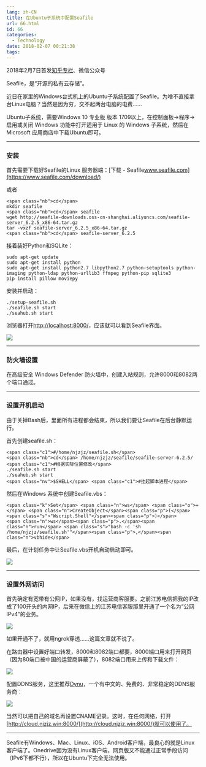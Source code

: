 ```yaml
---
lang: zh-CN
title: 在Ubuntu子系统中配置Seafile
url: 66.html
id: 66
categories:
  - Technology
date: 2018-02-07 00:21:38
tags:
---
```


2018年2月7日首发[知乎专栏](https://zhuanlan.zhihu.com/p/33579926)、微信公众号

Seafile，是“开源的私有云存储”。

近日在家里的Windows台式机上的Ubuntu子系统配置了Seafile。为啥不直接拿台Linux电脑？当然是因为穷，交不起两台电脑的电费……

Ubuntu子系统，需要Windows 10 专业版 版本 1709以上，在控制面板->程序->启用或关闭 Windows 功能中打开适用于 Linux 的 Windows 子系统，然后在Microsoft 应用商店中下载Ubuntu即可。

* * *

### 安装

首先需要下载好Seafile的Linux 服务器端：[下载 \- Seafile​www.seafile.com](https://www.seafile.com/download/)

或者

    <span class="nb">cd</span>
    mkdir seafile
    <span class="nb">cd</span> seafile
    wget http://seafile-downloads.oss-cn-shanghai.aliyuncs.com/seafile-server_6.2.5_x86-64.tar.gz
    tar -vxzf seafile-server_6.2.5_x86-64.tar.gz
    <span class="nb">cd</span> seafile-server_6.2.5
    

接着装好Python和SQLite：

    sudo apt-get update
    sudo apt-get install python
    sudo apt-get install python2.7 libpython2.7 python-setuptools python-imaging python-ldap python-urllib3 ffmpeg python-pip sqlite3
    pip install pillow moviepy
    

安装并启动：

    ./setup-seafile.sh
    ./seafile.sh start
    ./seahub.sh start
    

浏览器打开[http://localhost:8000/](http://localhost:8000/)，应该就可以看到Seafile界面。

![](//images.weserv.nl/?url=drive.google.com/uc?id=1WRNQBGzeaEADah1ZlLVECMx-UUaMPXbK)

* * *

### 防火墙设置

在高级安全 Windows Defender 防火墙中，创建入站规则，允许8000和8082两个端口通过。

* * *

### 设置开机启动

由于关掉Bash后，里面所有进程都会结束，所以我们要让Seafile在后台静默运行。

首先创建seafile.sh：

    <span class="c1">#/home/njzjz/seafile.sh</span>
    <span class="nb">cd</span> /home/njzjz/seafile/seafile-server-6.2.5/ <span class="c1">#根据实际位置修改</span>
    ./seafile.sh start
    ./seahub.sh start
    <span class="nv">$SHELL</span> <span class="c1">#挂起脚本进程</span>
    

然后在Windows 系统中创建Seafile.vbs：

    <span class="k">Set</span> <span class="n">ws</span> <span class="o">=</span> <span class="n">CreateObject</span><span class="p">(</span><span class="s">"Wscript.Shell"</span><span class="p">)</span>
    <span class="n">ws</span><span class="p">.</span><span class="n">run</span> <span class="s">"bash -c 'sh /home/njzjz/seafile.sh'"</span><span class="p">,</span><span class="n">vbhide</span>
    

最后，在计划任务中让Seafile.vbs开机自动启动即可。

![](//images.weserv.nl/?url=drive.google.com/uc?id=1OBzqcDqp8O3_6Js8SmXyVomGZzFnd14q)

* * *

### 设置外网访问

首先确定有宽带有公网IP，如果没有，找运营商客服要。之前江苏电信把我的IP改成了100开头的内网IP，后来在微信上的江苏电信客服那里开通了一个名为“公网IPv4”的业务。

![](//images.weserv.nl/?url=drive.google.com/uc?id=11Su9wwCKb5pAlWgZ0daJ6Jstr0cUVdO2)

如果开通不了，就用ngrok穿透……这篇文章就不说了。

在路由器中设置好端口转发，8000和8082端口都要，8000端口用来打开网页（因为80端口被中国的运营商屏蔽了），8082端口用来上传和下载文件：

![](//images.weserv.nl/?url=drive.google.com/uc?id=1bbmiVFSCYT0H5tMzTRgjNcb4f9hXaOfO)

配置DDNS服务，这里推荐[Dynu](https://www.dynu.com/zh-CN/)，一个有中文的、免费的、非常稳定的DDNS服务商：

![](//images.weserv.nl/?url=drive.google.com/uc?id=1PU79nwufmzuLS3Bq_cunPQ932ckD6qoZ)

当然可以把自己的域名再设置CNAME记录。这时，在任何网络，打开[http://cloud.njzjz.win:8000/](http://cloud.njzjz.win:8000/)就可以使用了。

* * *

Seafile有Windows、Mac、Linux、iOS、Android客户端，最良心的就是Linux客户端了。Onedrive因为没有Linux客户端，网页版又不能通过正常手段访问（IPv6下都不行），所以在Ubuntu下完全无法使用。
